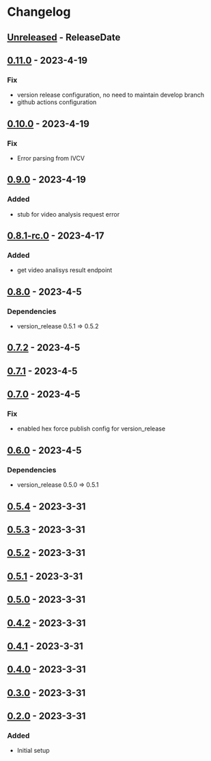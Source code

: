 # Changelog
<!-- next-header -->

## [Unreleased] - ReleaseDate

## [0.11.0] - 2023-4-19
### Fix
* version release configuration, no need to maintain develop branch
* github actions configuration

## [0.10.0] - 2023-4-19
### Fix
* Error parsing from IVCV

## [0.9.0] - 2023-4-19
### Added
* stub for video analysis request error

## [0.8.1-rc.0] - 2023-4-17
### Added
* get video analisys result endpoint

## [0.8.0] - 2023-4-5
### Dependencies
* version_release 0.5.1 => 0.5.2

## [0.7.2] - 2023-4-5

## [0.7.1] - 2023-4-5

## [0.7.0] - 2023-4-5
### Fix
* enabled hex force publish config for version_release

## [0.6.0] - 2023-4-5
### Dependencies
* version_release 0.5.0 => 0.5.1

## [0.5.4] - 2023-3-31

## [0.5.3] - 2023-3-31

## [0.5.2] - 2023-3-31

## [0.5.1] - 2023-3-31

## [0.5.0] - 2023-3-31

## [0.4.2] - 2023-3-31

## [0.4.1] - 2023-3-31

## [0.4.0] - 2023-3-31

## [0.3.0] - 2023-3-31

## [0.2.0] - 2023-3-31
### Added
* Initial setup

<!-- next-url -->
[Unreleased]: https://github.com/wois-org/ivcv_ex/compare/v0.11.0...HEAD
[0.11.0]: https://github.com/wois-org/ivcv_ex/compare/v0.10.0...v0.11.0
[0.10.0]: https://github.com/wois-org/ivcv_ex/compare/v0.9.0...v0.10.0
[0.9.0]: https://github.com/wois-org/ivcv_ex/compare/v0.8.1-rc.0...v0.9.0
[0.8.1-rc.0]: https://github.com/wois-org/papelillo/compare/v0.8.0...v0.8.1-rc.0
[0.8.0]: https://github.com/wois-org/papelillo/compare/v0.7.2...v0.8.0
[0.7.2]: https://github.com/wois-org/papelillo/compare/v0.7.1...v0.7.2
[0.7.1]: https://github.com/wois-org/papelillo/compare/v0.7.0...v0.7.1
[0.7.0]: https://github.com/wois-org/papelillo/compare/v0.6.0...v0.7.0
[0.6.0]: https://github.com/wois-org/papelillo/compare/v0.5.4...v0.6.0
[0.5.4]: https://github.com/wois-org/papelillo/compare/v0.5.3...v0.5.4
[0.5.3]: https://github.com/wois-org/papelillo/compare/v0.5.2...v0.5.3
[0.5.2]: https://github.com/wois-org/papelillo/compare/v0.5.1...v0.5.2
[0.5.1]: https://github.com/wois-org/papelillo/compare/v0.5.0...v0.5.1
[0.5.0]: https://github.com/wois-org/papelillo/compare/v0.4.2...v0.5.0
[0.4.2]: https://github.com/wois-org/papelillo/compare/v0.4.1...v0.4.2
[0.4.1]: https://github.com/wois-org/papelillo/compare/v0.4.0...v0.4.1
[0.4.0]: https://github.com/wois-org/papelillo/compare/v0.3.0...v0.4.0
[0.3.0]: https://github.com/wois-org/papelillo/compare/v0.2.0...v0.3.0
[0.2.0]: https://github.com/wois-org/ivcv_ex/compare/v0.1.0...v0.2.0
